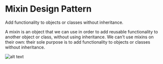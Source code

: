 # Mixin Design Pattern

Add functionality to objects or classes without inheritance.

A mixin is an object that we can use in order to add reusable functionality to
another object or class, without using inheritance. We can't use mixins on their
own: their sole purpose is to add functionality to objects or classes without
inheritance.

![alt text](https://github.com/nchathu2014/design-pattern-final/blob/pattern/mixin/src/images/test.jpg?raw=true)
